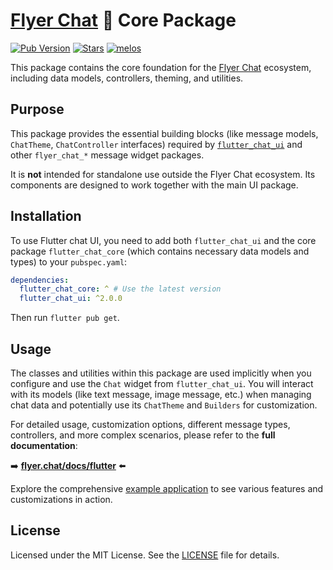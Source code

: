 # [Flyer Chat](https://flyer.chat) 💬 Core Package

[![Pub Version](https://img.shields.io/pub/v/flutter_chat_core?logo=flutter&color=orange)](https://pub.dev/packages/flutter_chat_core) [![Stars](https://img.shields.io/github/stars/flyerhq/flutter_chat_ui?style=flat&color=orange&logo=github)](https://github.com/flyerhq/flutter_chat_ui/stargazers) [![melos](https://img.shields.io/badge/maintained%20with-melos-ffffff.svg?color=orange)](https://github.com/invertase/melos)

This package contains the core foundation for the [Flyer Chat](https://flyer.chat) ecosystem, including data models, controllers, theming, and utilities.

## Purpose

This package provides the essential building blocks (like message models, `ChatTheme`, `ChatController` interfaces) required by [`flutter_chat_ui`](https://github.com/flyerhq/flutter_chat_ui/tree/main/packages/flutter_chat_ui) and other `flyer_chat_*` message widget packages.

It is **not** intended for standalone use outside the Flyer Chat ecosystem. Its components are designed to work together with the main UI package.

## Installation

To use Flutter chat UI, you need to add both `flutter_chat_ui` and the core package `flutter_chat_core` (which contains necessary data models and types) to your `pubspec.yaml`:

```yaml
dependencies:
  flutter_chat_core: ^ # Use the latest version
  flutter_chat_ui: ^2.0.0
```

Then run `flutter pub get`.

## Usage

The classes and utilities within this package are used implicitly when you configure and use the `Chat` widget from `flutter_chat_ui`. You will interact with its models (like text message, image message, etc.) when managing chat data and potentially use its `ChatTheme` and `Builders` for customization.

For detailed usage, customization options, different message types, controllers, and more complex scenarios, please refer to the **full documentation**:

➡️ **[flyer.chat/docs/flutter](https://flyer.chat/docs/flutter)** ⬅️

Explore the comprehensive [example application](https://github.com/flyerhq/flutter_chat_ui/tree/main/examples/flyer_chat) to see various features and customizations in action.

## License

Licensed under the MIT License. See the [LICENSE](https://github.com/flyerhq/flutter_chat_ui/blob/main/packages/flutter_chat_core/LICENSE) file for details.
